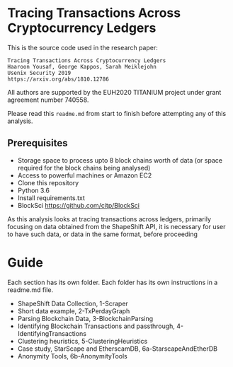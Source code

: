 # Tracing Transactions Across Cryptocurrency Ledgers

This is the source code used in the research paper:

    Tracing Transactions Across Cryptocurrency Ledgers
    Haaroon Yousaf, George Kappos, Sarah Meiklejohn
    Usenix Security 2019
    https://arxiv.org/abs/1810.12786

All authors are supported by the EUH2020 TITANIUM project under grant agreement number 740558.

Please read this ```readme.md``` from start to finish before attempting
any of this analysis.

## Prerequisites

* Storage space to process upto 8 block chains worth of data (or space
required for the block chains being analysed)
* Access to powerful machines or Amazon EC2
* Clone this repository
* Python 3.6
* Install requirements.txt
* BlockSci https://github.com/citp/BlockSci

As this analysis looks at tracing transactions across ledgers, primarily
focusing on data obtained from the ShapeShift API, it is necessary for
user to have such data, or data in the same format, before proceeding

# Guide

Each section has its own folder. Each folder has its own instructions in a readme.md file. 

* ShapeShift Data Collection, 1-Scraper
* Short data example,  2-TxPerdayGraph
* Parsing Blockchain Data,  3-BlockchainParsing
* Identifying Blockchain Transactions and passthrough, 4-IdentifyingTransactions
* Clustering heuristics, 5-ClusteringHeuristics
* Case study, StarScape and EtherscamDB, 6a-StarscapeAndEtherDB
* Anonymity Tools, 6b-AnonymityTools











